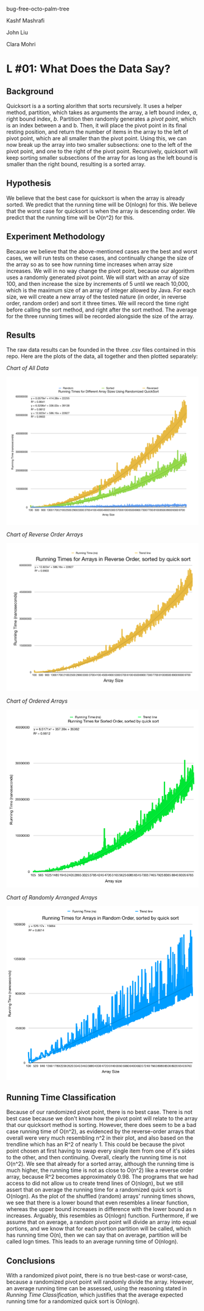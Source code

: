 bug-free-octo-palm-tree


Kashf Mashrafi

John Liu

Clara Mohri

# L #01: What Does the Data Say?

## Background
  Quicksort is a a sorting alorithm that sorts recursively. It uses a helper method, partition, which takes as arguments the array, a left bound index, *a*, right bound index, *b*. Partition then randomly generates a *pivot point*, which is an index between a and b. Then, it will place the pivot point in its final resting position, and return the number of items in the array to the left of pivot point, which are all smaller than the pivot point. Using this, we can now break up the array into two smaller subsections: one to the left of the pivot point, and one to the right of the pivot point. Recursively, quicksort will keep sorting smaller subsections of the array for as long as the left bound is smaller than the right bound, resulting is a sorted array.

## Hypothesis

  We believe that the best case for quicksort is when the array is already sorted. We predict that the running time will be O(nlogn) for this. 
  We believe that the worst case for quicksort is when the array is descending order. We predict that the running time will be O(n^2) for this.

## Experiment Methodology
  Because we believe that the above-mentioned cases are the best and worst cases, we will run tests on these cases, and continually change the size of the array so as to see how running time increases when array size increases. We will in no way change the pivot point, because our algorithm uses a randomly generated pivot point.
  We will start with an array of size 100, and then increase the size by increments of 5 until we reach 10,000, which is the maximum size of an array of integer allowed by Java. For each size, we will create a new array of the tested nature (in order, in reverse order, random order) and sort it three times. We will record the time right before calling the sort method, and right after the sort method. The average for the three running times will be recorded alongside the size of the array.

## Results 
  The raw data results can be founded in the three .csv files contained in this repo. Here are the plots of the data, all together and then plotted separately: 

*Chart of All Data*

![alt text](https://github.com/cmohri/bug-free-octo-palm-tree/blob/master/AllTimes.png) 

*Chart of Reverse Order Arrays*

![alt text](https://github.com/cmohri/bug-free-octo-palm-tree/blob/master/Reversetimes.png)

*Chart of Ordered Arrays*

![alt text](https://github.com/cmohri/bug-free-octo-palm-tree/blob/master/SortedOrder.png)

*Chart of Randomly Arranged Arrays*

![alt text](https://github.com/cmohri/bug-free-octo-palm-tree/blob/master/Shufflegraph.png)

## Running Time Classification
  Because of our randomized pivot point, there is no best case. There is not best case because we don't know how the pivot point will relate to the array that our quicksort method is sorting. 
  However, there does seem to be a bad case running time of O(n^2), as evidenced by the reverse-order arrays that overall were very much resembling n^2 in their plot, and also based on the trendline which has an R^2 of nearly 1. This could be because the pivot point chosen at first having to swap every single item from one of it's sides to the other, and then continuing. 
  Overall, clearly the running time is not O(n^2). We see that already for a sorted array, although the running time is much higher, the running time is not as close to O(n^2) like a reverse order array, because R^2 becomes approximately 0.98. The programs that we had access to did not allow us to create trend lines of O(nlogn), but we still assert that on average the running time for a randomized quick sort is O(nlogn). As the plot of the shuffled (random) arrays' running times shows, we see that there is a lower bound that even resembles a linear function, whereas the upper bound increases in difference with the lower bound as n increases. Arguably, this resembles as O(nlogn) function. Furthermore, if we assume that on average, a random pivot point will divide an array into equal portions, and we know that for each portion partition will be called, which has running time O(n), then we can say that on average, partition will be called logn times. This leads to an average running time of O(nlogn).
  
## Conclusions
  With a randomized pivot point, there is no true best-case or worst-case, because a randomized pivot point will randomly divide the array. However, an average running time can be assessed, using the reasoning stated in *Running Time Classification*, which justifies that the average expected running time for a randomized quick sort is O(nlogn).

